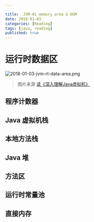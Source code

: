 ```yaml
---

title:  JVM-01 memory area & OOM
date: 2018-01-03
categories: [Reading]
tags: [java, reading]
published: true
---
```


# 运行时数据区

![2018-01-03-jvm-rt-data-area.png](https://raw.githubusercontent.com/houbb/resource/master/img/jvm/2018-01-03-jvm-rt-data-area.png)

> 图片来源 [读《深入理解Java虚拟机》](https://www.cnblogs.com/zhouxuanyu/p/6942417.html)


## 程序计数器

## Java 虚拟机栈

## 本地方法栈

## Java 堆

## 方法区

## 运行时常量池

## 直接内存









